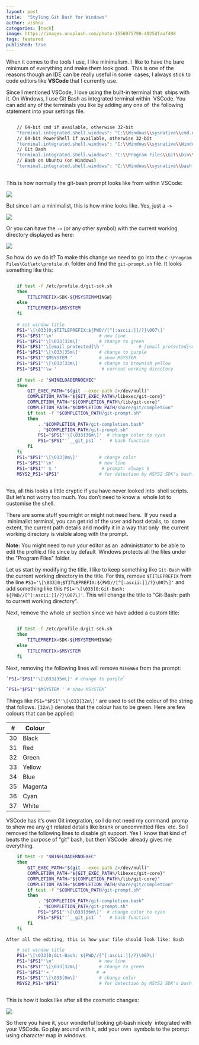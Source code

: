 ```yaml
---
layout: post
title:  "Styling Git Bash for Windows"
author: vishnu
categories: [tech]
image: https://images.unsplash.com/photo-1556075798-4825dfaaf498
tags: featured
published: true
---
```


When it comes to the tools I use, I like minimalism. I  like to have the bare minimum of everything and make them look good.  This is one of the reasons though an IDE can be really useful in some  cases, I always stick to code editors like **VSCode** that I currently use.

Since I mentioned VSCode, I love using the built-in terminal that  ships with it. On Windows, I use Git Bash as integrated terminal within  VSCode. You can add any of the terminals you like by adding any one of  the following statement into your settings file.

``` Bash

    // 64-bit cmd if available, otherwise 32-bit
    "terminal.integrated.shell.windows": "C:\\Windows\\sysnative\\cmd.exe"
    // 64-bit PowerShell if available, otherwise 32-bit
    "terminal.integrated.shell.windows": "C:\\Windows\\sysnative\\WindowsPowerShell\\v1.0\\powershell.exe"
    // Git Bash
    "terminal.integrated.shell.windows": "C:\\Program Files\\Git\\bin\\bash.exe"
    // Bash on Ubuntu (on Windows)
    "terminal.integrated.shell.windows": "C:\\Windows\\sysnative\\bash.exe"
    
```  

This is how normally the git-bash prompt looks like from within VSCode:

![](https://res.cloudinary.com/vishnupadmanabhan/image/upload/v1491753329/git/original.jpg)

But since I am a minimalist, this is how mine looks like. Yes, just a `->`

![](https://res.cloudinary.com/vishnupadmanabhan/image/upload/v1491753329/git/transformed.jpg)

Or you can have the `->` (or any other symbol) with the current working directory displayed as here:

![](https://res.cloudinary.com/vishnupadmanabhan/image/upload/v1491799242/git/withdir.jpg)

So how do we do it? To make this change we need to go into the `C:\Program Files\Git\etc\profile.d\` folder and find the `git-prompt.sh` file. It looks something like this: 
``` Bash

    if test -f /etc/profile.d/git-sdk.sh
    then
        TITLEPREFIX=SDK-${MSYSTEM#MINGW}
    else
        TITLEPREFIX=$MSYSTEM
    fi
    
    # set window title
    PS1='\[\033]0;$TITLEPREFIX:${PWD//[^[:ascii:]]/?}\007\]' 
    PS1="$PS1"'\n'                 # new line
    PS1="$PS1"'\[\033[32m\]'       # change to green
    PS1="$PS1"'\[email protected]\h '             # [email protected]<space>
    PS1="$PS1"'\[\033[35m\]'       # change to purple 
    PS1="$PS1"'$MSYSTEM '          # show MSYSTEM
    PS1="$PS1"'\[\033[33m\]'       # change to brownish yellow
    PS1="$PS1"'\w '                 # current working directory
    
    if test -z "$WINELOADERNOEXEC"
    then
        GIT_EXEC_PATH="$(git --exec-path 2>/dev/null)"
        COMPLETION_PATH="${GIT_EXEC_PATH%/libexec/git-core}"
        COMPLETION_PATH="${COMPLETION_PATH%/lib/git-core}"
        COMPLETION_PATH="$COMPLETION_PATH/share/git/completion"
        if test -f "$COMPLETION_PATH/git-prompt.sh"
        then
            . "$COMPLETION_PATH/git-completion.bash"
            . "$COMPLETION_PATH/git-prompt.sh"
            PS1="$PS1"'\[\033[36m\]'  # change color to cyan
            PS1="$PS1"'`__git_ps1` '   # bash function
        fi
    fi
    PS1="$PS1"'\[\033[0m\]'        # change color
    PS1="$PS1"'\n'                 # new line
    PS1="$PS1"' $ '                 # prompt: always $
    MSYS2_PS1="$PS1"               # for detection by MSYS2 SDK's bash.basrc
    
```

Yes, all this looks a little cryptic if you have never looked into  shell scripts. But let’s not worry too much. You don’t need to know a  whole lot to customise the shell.

There are some stuff you might or might not need here.  If you need a  minimalist terminal, you can get rid of the user and host details, to  some extent, the current path details and modify it in a way that only  the current working directory is visible along with the prompt.

**Note:** You might need to run your editor as an  administrator to be able to edit the profile.d file since by default  Windows protects all the files under the "Program Files" folder.

Let us start by modifying the title. I like to keep something like `Git-Bash` with the current working directory in the title. For this, remove `$TITLEPREFIX` from the line `PS1='\[\033]0;$TITLEPREFIX:${PWD//[^[:ascii:]]/?}\007\]'` and add something like this `PS1='\[\033]0;Git-Bash: ${PWD//[^[:ascii:]]/?}\007\]'`. This will change the title to “Git-Bash: path to current working directory”.

Next, remove the whole `if` section since we have added a custom title: 
``` Bash

    if test -f /etc/profile.d/git-sdk.sh
    then
        TITLEPREFIX=SDK-${MSYSTEM#MINGW}
    else
        TITLEPREFIX=$MSYSTEM
    fi
```

Next, removing the following lines will remove `MINGW64` from the prompt:

``` Bash
`PS1="$PS1"'\[\033[35m\]' # change to purple`

`PS1="$PS1"'$MSYSTEM ' # show MSYSTEM`

```

Things like `PS1="$PS1"'\[\033[32m\]'` are used to set the colour of the string that follows. `[32m\]` denotes that the colour has to be green. Here are few colours that can be applied:

| #  | Colour  |
|----|---------|
| 30 | Black   |
| 31 | Red     |
| 32 | Green   |
| 33 | Yellow  |
| 34 |  Blue   |
| 35 | Magenta |
| 36 | Cyan    |
| 37 | White   |

VSCode has it’s own Git integration, so I do not need my command  promp to show me any git related details like brank or uncommitted files  etc. So I removed the following lines to disable git support. Yes I  know that kind of beats the purpose of “git” bash, but then VSCode  already gives me everything.

``` Bash
    if test -z "$WINELOADERNOEXEC"
    then
        GIT_EXEC_PATH="$(git --exec-path 2>/dev/null)"
        COMPLETION_PATH="${GIT_EXEC_PATH%/libexec/git-core}"
        COMPLETION_PATH="${COMPLETION_PATH%/lib/git-core}"
        COMPLETION_PATH="$COMPLETION_PATH/share/git/completion"
        if test -f "$COMPLETION_PATH/git-prompt.sh"
        then
            . "$COMPLETION_PATH/git-completion.bash"
            . "$COMPLETION_PATH/git-prompt.sh"
            PS1="$PS1"'\[\033[36m\]'  # change color to cyan
            PS1="$PS1"'`__git_ps1` '   # bash function
        fi
    fi

After all the editing, this is how your file should look like: Bash

    # set window title
    PS1='\[\033]0;Git-Bash: ${PWD//[^[:ascii:]]/?}\007\]'
    PS1="$PS1"'\n'                 # new line
    PS1="$PS1"'\[\033[32m\]'       # change to green
    PS1="$PS1"'➜ '                # ➜
    PS1="$PS1"'\[\033[0m\]'        # change color
    MSYS2_PS1="$PS1"               # for detection by MSYS2 SDK's bash.basrc
    
```  

This is how it looks like after all the cosmetic changes:

![](https://res.cloudinary.com/vishnupadmanabhan/image/upload/v1491936192/git/final.jpg)

So there you have it, your wonderful looking git-bash nicely  integrated with your VSCode. Go play around with it, add your own  symbols to the prompt using character map in windows.
